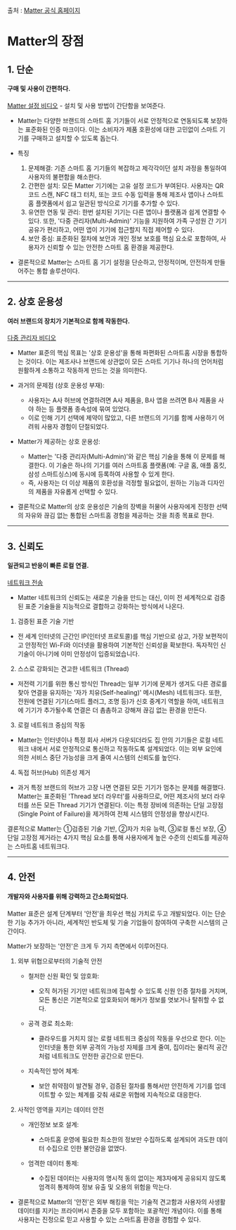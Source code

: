 출처 : [Matter 공식 홈페이지](https://csa-iot.org/all-solutions/matter/)

# Matter의 장점

## 1. 단순
#### 구매 및 사용이 간편하다.
[Matter 설정 비디오](https://csa-iot.org/newsroom/setting-up-devices-with-matter/) - 설치 및 사용 방법이 간단함을 보여준다.

- Matter는 다양한 브랜드의 스마트 홈 기기들이 서로 안정적으로 연동되도록 보장하는 표준화된 인증 마크이다. 이는 소비자가 제품 호환성에 대한 고민없이 스마트 기기를 구매하고 설치할 수 있도록 돕는다.

- 특징
    1. 문제해결: 기존 스마트 홈 기기들의 복잡하고 제각각이던 설치 과정을 통일하여 사용자의 불편함을 해소한다.
    2. 간편한 설치: 모든 Matter 기기에는 고유 설정 코드가 부여된다. 사용자는 QR 코드 스캔, NFC 태그 터치, 또는 코드 수동 입력을 통해 제조사 앱이나 스마트 홈 플랫폼에서 쉽고 일관된 방식으로 기기를 추가할 수 있다.
    3. 유연한 연동 및 관리: 한번 설치된 기기는 다른 앱이나 플랫폼과 쉽게 연결할 수 있다. 또한, '다중 관리자(Multi-Admin)' 기능을 지원하여 가족 구성원 간 기기 공유가 편리하고, 어떤 앱이 기기에 접근할지 직접 제어할 수 있다.
    4. 보안 중심: 표준화된 절차에 보안과 개인 정보 보호를 핵심 요소로 포함하여, 사용자가 신뢰할 수 있는 안전한 스마트 홈 환경을 제공한다.

- 결론적으로 Matter는 스마트 홈 기기 설정을 단순하고, 안정적이며, 안전하게 만들어주는 통합 솔루션이다.

---

## 2. 상호 운용성
#### 여러 브랜드의 장치가 기본적으로 함께 작동한다.
[다중 관리자 비디오](https://csa-iot.org/developer-resource/matter-multi-admin-video/)

- Matter 표준의 핵심 목표는 '상호 운용성'을 통해 파편화된 스마트홈 시장을 통합하는 것이다. 이는 제조사나 브랜드에 상관없이 모든 스마트 기기나 하나의 언어처럼 원활하게 소통하고 작동하게 만드는 것을 의미한다.

- 과거의 문제점 (상호 운용성 부재):
    - 사용자는 A사 허브에 연결하려면 A사 제품을, B사 앱을 쓰려면 B사 제품을 사야 하는 등 플랫폼 종속성에 묶여 있었다.
    - 이로 인해 기기 선택에 제약이 많았고, 다른 브랜드의 기기를 함께 사용하기 어려워 사용자 경험이 단절되었다.

- Matter가 제공하는 상호 운용성:
    - Matter는 '다중 관리자(Multi-Admin)'와 같은 핵심 기술을 통해 이 문제를 해결한다. 이 기술은 하나의 기기를 여러 스마트홈 플랫폼(예: 구글 홈, 애플 홈킷, 삼성 스마트싱스)에 동시에 등록하여 사용할 수 있게 한다.
    - 즉, 사용자는 더 이상 제품의 호환성을 걱정할 필요없이, 원하는 기능과 디자인의 제품을 자유롭게 선택할 수 있다.

- 결론적으로 Matter의 상호 운용성은 기술의 장벽을 허물어 사용자에게 진정한 선택의 자유와 끊김 없는 통합된 스마트홈 경험을 제공하는 것을 최종 목표로 한다.

---

## 3. 신뢰도
#### 일관되고 반응이 빠른 로컬 연결.
[네트워크 전송](https://csa-iot.org/developer-resource/matter-network-transport/)

- Matter 네트워크의 신뢰도는 새로운 기술을 만드는 대신, 이미 전 세계적으로 검증된 표준 기술들을 지능적으로 결합하고 강화하는 방식에서 나온다.

1. 검증된 표준 기술 기반
- 전 세계 인터넷의 근간인 IP(인터넷 프로토콜)를 핵심 기반으로 삼고, 가장 보편적이고 안정적인 Wi-Fi와 이더넷을 활용하여 기본적인 신뢰성을 확보한다. 독자적인 신기술이 아니기에 이미 안정성이 입증되었습니다.

2. 스스로 강화되는 견고한 네트워크 (Thread)
- 저전력 기기를 위한 통신 방식인 Thread는 일부 기기에 문제가 생겨도 다른 경로를 찾아 연결을 유지하는 '자가 치유(Self-healing)' 메시(Mesh) 네트워크다. 또한, 전원에 연결된 기기(스마트 플러그, 조명 등)가 신호 중계기 역할을 하여, 네트워크에 기기가 추가될수록 연결은 더 촘촘하고 강해져 끊김 없는 환경을 만든다.

3. 로컬 네트워크 중심의 작동
- Matter는 인터넷이나 특정 회사 서버가 다운되더라도 집 안의 기기들은 로컬 네트워크 내에서 서로 안정적으로 통신하고 작동하도록 설계되었다. 이는 외부 요인에 의한 서비스 중단 가능성을 크게 줄여 시스템의 신뢰도를 높인다.

4. 독접 허브(Hub) 의존성 제거
- 과거 특정 브랜드의 허브가 고장 나면 연결된 모든 기기가 멈추는 문제를 해결했다. Matter는 표준화된 'Thread 보더 라우터'를 사용하므로, 어떤 제조사의 보더 라우터를 쓰든 모든 Thread 기기가 연결된다. 이는 특정 장비에 의존하는 단일 고장점(Single Point of Failure)을 제거하여 전체 시스템의 안정성을 향상시킨다.

결론적으로 Matter는 ①검증된 기술 기반, ②자가 치유 능력, ③로컬 통신 보장, ④단일 고장점 제거라는 4가지 핵심 요소를 통해 사용자에게 높은 수준의 신뢰도를 제공하는 스마트홈 네트워크다.

---

## 4. 안전
#### 개발자와 사용자를 위해 강력하고 간소화되었다.

Matter 표준은 설계 단계부터 '안전'을 최우선 핵심 가치로 두고 개발되었다. 이는 단순한 기능 추가가 아니라, 세계적인 반도체 및 기술 기업들이 참여하여 구축한 시스템의 근간이다.

Matter가 보장하는 '안전'은 크게 두 가지 측면에서 이루어진다.

1. 외부 위협으로부터의 기술적 안전

    - 철저한 신원 확인 및 암호화: 
        - 오직 허가된 기기만 네트워크에 접속할 수 있도록 신원 인증 절차를 거치며, 모든 통신은 기본적으로 암호화되어 해커가 정보를 엿보거나 탈취할 수 없다.

    - 공격 경로 최소화: 
        - 클라우드를 거치지 않는 로컬 네트워크 중심의 작동을 우선으로 한다. 이는 인터넷을 통한 외부 공격의 가능성 자체를 크게 줄여, 집이라는 물리적 공간처럼 네트워크도 안전한 공간으로 만든다.

    - 지속적인 방어 체계: 
        - 보안 취약점이 발견될 경우, 검증된 절차를 통해서만 안전하게 기기를 업데이트할 수 있는 체계를 갖춰 새로운 위협에 지속적으로 대응한다.

2. 사적인 영역을 지키는 데이터 안전

    - 개인정보 보호 설계: 
        - 스마트홈 운영에 필요한 최소한의 정보만 수집하도록 설계되어 과도한 데이터 수집으로 인한 불안감을 없앴다.

    - 엄격한 데이터 통제: 
        - 수집된 데이터는 사용자의 명시적 동의 없이는 제3자에게 공유되지 않도록 엄격히 통제하여 정보 유출 및 오용의 위험을 막는다.

- 결론적으로 Matter의 '안전'은 외부 해킹을 막는 기술적 견고함과 사용자의 사생활 데이터를 지키는 프라이버시 존중을 모두 포함하는 포괄적인 개념이다. 이를 통해 사용자는 진정으로 믿고 사용할 수 있는 스마트홈 환경을 경험할 수 있다.